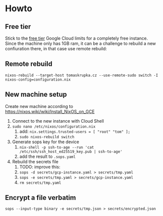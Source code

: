 # Howto

## Free tier

Stick to the [free tier](https://cloud.google.com/free/docs/free-cloud-features#free-tier-usage-limits) Google Cloud limits for a completely free instance. Since the machine only has 1GB ram, it can be a challenge to rebuild a new confiuration there, in that case use remote rebuild:

## Remote rebuild

```
nixos-rebuild --target-host tomaskrupka.cz --use-remote-sudo switch -I nixos-config=configuration.nix
```

## New machine setup

Create new machine according to https://nixos.wiki/wiki/Install_NixOS_on_GCE

1. Connect to the new instance with Cloud Shell
2. `sudo nano /etc/nixos/configuration.nix`
    1. add: `nix.settings.trusted-users = [ "root" "tom" ];`
    2. `sudo nixos-rebuild switch`
3. Generate sops key for the device
    1. `nix-shell -p ssh-to-age --run 'cat /etc/ssh/ssh_host_ed25519_key.pub | ssh-to-age'`
    2. add the result to `.sops.yaml`
4. Rebuild the secrets file
    1. TODO: improve this:
    2. `sops -d secrets/gcp-instance.yaml > secrets/tmp.yaml`
    3. `sops -e secrets/tmp.yaml > secrets/gcp-instance.yaml`
    4. `rm secrets/tmp.yaml`

## Encrypt a file verbatim

```
sops --input-type binary -e secrets/tmp.json > secrets/encrypted.json
```